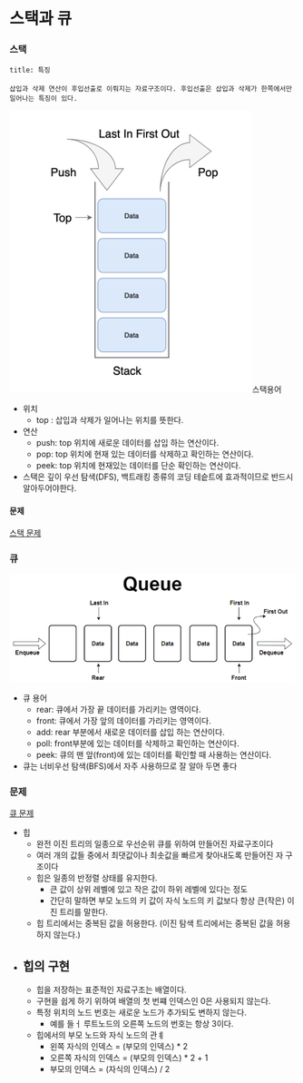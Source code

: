# 스택과 큐
### 스택
```ad-note
title: 특징

삽입과 삭제 연산이 후입선출로 이뤄지는 자료구조이다. 후입선출은 삽입과 삭제가 한쪽에서만 일어나는 특징이 있다.
```
![stack](./stack.png)스택용어
* 위치
	* top : 삽입과 삭제가 일어나는 위치를 뜻한다.
* 연산
	* push: top 위치에 새로운 데이터를 삽입 하는 연산이다.
	* pop: top 위치에 현재 있는 데이터를 삭제하고 확인하는 연산이다.
	* peek: top 위치에 현재있는 데이터를 단순 확인하는 연산이다.
* 스택은 깊이 우선 탐색(DFS), 백트래킹 종류의 코딩 테슽트에 효과적이므로 반드시 알아두어야한다.

#### 문제
[스택 문제](코드/bj_1874.java.md)

### 큐
![queue](./queue.png)
* 큐 용어
	* rear: 큐에서 가장 끝 데이터를 가리키는 영역이다.
	* front: 큐에서 가장 앞의 데이터를 가리키는 영역이다.
	* add: rear 부분에서 새로운 데이터를 삽입 하는 연산이다.
	* poll: front부분에 있는 데이터를 삭제하고 확인하는 연산이다.
	* peek: 큐의 맨 앞(front)에 있는 데이터를 확인할 때 사용하는 연산이다.
* 큐는 너비우선 탐색(BFS)에서 자주 사용하므로 잘 알아 두면 좋다

### 문제
[큐 문제](코드/bj_2164.java.md)

* 힙
	* 완전 이진 트리의 일종으로 우선순위 큐를 위하여 만들어진 자료구조이다
	* 여러 개의 값들 중에서 최댓값이나 최솟값을 빠르게 찾아내도록 만들어진 자 구조이다
	* 힙은 일종의 반정렬 상태를 유지한다.
		* 큰 값이 상위 레벨에 있고 작은 값이 하위 레벨에 있다는 정도
		* 간단히 말하면 부모 노드의 키 값이 자식 노드의 키 값보다 항상 큰(작은) 이진 트리를 말한다.
	* 힙  트리에서는 중복된 값을 허용한다. (이진 탐색 트리에서는 중복된 값을 허용하지 않는다.)
* ## 힙의 구현
	* 힙을 저장하는 표준적인 자료구조는 배열이다.
	* 구현을 쉽게 하기 위하여 배열의 첫 번쨰 인덱스인 0은 사용되지 않는다.
	* 특정 위치의 노드 번호는 새로운 노드가 추가되도 변하지 않는다.
		* 예를  들ㅓ 루트노드의 오른쪽 노드의 번호는 항상 3이다.
	* 힙에서의 부모 노드와 자식 노드의 관ㅖ
		* 왼쪽 자식의 인덱스 = (부모의 인덱스) * 2
		* 오른쪽 자식의 인덱스 = (부모의 인덱스) * 2 + 1
		* 부모의 인덱스 = (자식의 인덱스) / 2
		 